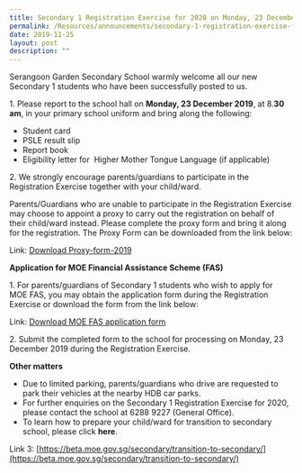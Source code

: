 ```yaml
---
title: Secondary 1 Registration Exercise for 2020 on Monday, 23 December 2019
permalink: /Resources/announcements/secondary-1-registration-exercise-for-2020-on-monday-23-december-2019/
date: 2019-11-25
layout: post
description: ""
---
```

Serangoon Garden Secondary School warmly welcome all our new Secondary 1 students who have been successfully posted to us. 

1\. Please report to the school hall on **Monday, 23 December 2019**, at 8.**30 am**, in your primary school uniform and bring along the following:

*   Student card
*   PSLE result slip
*   Report book
*   Eligibility letter for  Higher Mother Tongue Language (if applicable)

2. We strongly encourage parents/guardians to participate in the Registration Exercise together with your child/ward.

Parents/Guardians who are unable to participate in the Registration Exercise may choose to appoint a proxy to carry out the registration on behalf of their child/ward instead. Please complete the proxy form and bring it along for the registration. The Proxy Form can be downloaded from the link below:

Link: <a href="/files/Announcement/Sec1%20registration%202020/Proxy-form-2019.pdf" target ="_blank" >Download Proxy-form-2019</a>

**Application for MOE Financial Assistance Scheme (FAS)**

1\. For parents/guardians of Secondary 1 students who wish to apply for MOE FAS, you may obtain the application form during the Registration Exercise or download the form from the link below:

Link: <a href="/files/Announcement/Sec1%20registration%202020/MOE-FAS-application-form-Sep-19.pdf" target ="_blank" >Download MOE FAS application form</a>

2\. Submit the completed form to the school for processing on Monday, 23 December 2019 during the Registration Exercise.

**Other matters**

*   Due to limited parking, parents/guardians who drive are requested to park their vehicles at the nearby HDB car parks.
*   For further enquiries on the Secondary 1 Registration Exercise for 2020, please contact the school at 6288 9227 (General Office).
*   To learn how to prepare your child/ward for transition to secondary school, please click **here**.

Link 3: [https://beta.moe.gov.sg/secondary/transition-to-secondary/](https://beta.moe.gov.sg/secondary/transition-to-secondary/)
